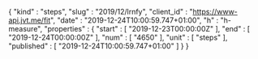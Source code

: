 {
  "kind" : "steps",
  "slug" : "2019/12/lrnfy",
  "client_id" : "https://www-api.jvt.me/fit",
  "date" : "2019-12-24T10:00:59.747+01:00",
  "h" : "h-measure",
  "properties" : {
    "start" : [ "2019-12-23T00:00:00Z" ],
    "end" : [ "2019-12-24T00:00:00Z" ],
    "num" : [ "4650" ],
    "unit" : [ "steps" ],
    "published" : [ "2019-12-24T10:00:59.747+01:00" ]
  }
}
